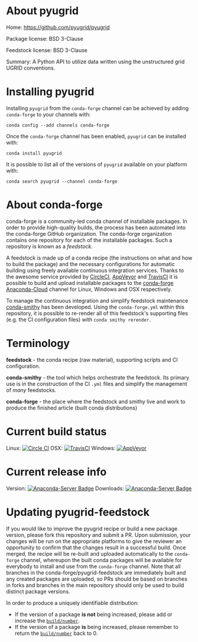 About pyugrid
=============

Home: https://github.com/pyugrid/pyugrid

Package license: BSD 3-Clause

Feedstock license: BSD 3-Clause

Summary: A Python API to utilize data written using the unstructured grid UGRID conventions.



Installing pyugrid
==================

Installing `pyugrid` from the `conda-forge` channel can be achieved by adding `conda-forge` to your channels with:

```
conda config --add channels conda-forge
```

Once the `conda-forge` channel has been enabled, `pyugrid` can be installed with:

```
conda install pyugrid
```

It is possible to list all of the versions of `pyugrid` available on your platform with:

```
conda search pyugrid --channel conda-forge
```



About conda-forge
=================

conda-forge is a community-led conda channel of installable packages.
In order to provide high-quality builds, the process has been automated into the
conda-forge GitHub organization. The conda-forge organization contains one repository
for each of the installable packages. Such a repository is known as a *feedstock*.

A feedstock is made up of a conda recipe (the instructions on what and how to build
the package) and the necessary configurations for automatic building using freely
available continuous integration services. Thanks to the awesome service provided by
[CircleCI](https://circleci.com/), [AppVeyor](http://www.appveyor.com/)
and [TravisCI](https://travis-ci.org/) it is possible to build and upload installable
packages to the [conda-forge](https://anaconda.org/conda-forge)
[Anaconda-Cloud](http://docs.anaconda.org/) channel for Linux, Windows and OSX respectively.

To manage the continuous integration and simplify feedstock maintenance
[conda-smithy](http://github.com/conda-forge/conda-smithy) has been developed.
Using the ``conda-forge.yml`` within this repository, it is possible to re-render all of
this feedstock's supporting files (e.g. the CI configuration files) with ``conda smithy rerender``.


Terminology
===========

**feedstock** - the conda recipe (raw material), supporting scripts and CI configuration.

**conda-smithy** - the tool which helps orchestrate the feedstock.
                   Its primary use is in the construction of the CI ``.yml`` files
                   and simplify the management of *many* feedstocks.

**conda-forge** - the place where the feedstock and smithy live and work to
                  produce the finished article (built conda distributions)

Current build status
====================

Linux: [![Circle CI](https://circleci.com/gh/conda-forge/pyugrid-feedstock.svg?style=shield)](https://circleci.com/gh/conda-forge/pyugrid-feedstock)
OSX: [![TravisCI](https://travis-ci.org/conda-forge/pyugrid-feedstock.svg?branch=master)](https://travis-ci.org/conda-forge/pyugrid-feedstock)
Windows: [![AppVeyor](https://ci.appveyor.com/api/projects/status/github/conda-forge/pyugrid-feedstock?svg=True)](https://ci.appveyor.com/project/conda-forge/pyugrid-feedstock/branch/master)

Current release info
====================
Version: [![Anaconda-Server Badge](https://anaconda.org/conda-forge/pyugrid/badges/version.svg)](https://anaconda.org/conda-forge/pyugrid)
Downloads: [![Anaconda-Server Badge](https://anaconda.org/conda-forge/pyugrid/badges/downloads.svg)](https://anaconda.org/conda-forge/pyugrid)


Updating pyugrid-feedstock
==========================

If you would like to improve the pyugrid recipe or build a new
package version, please fork this repository and submit a PR. Upon submission,
your changes will be run on the appropriate platforms to give the reviewer an
opportunity to confirm that the changes result in a successful build. Once
merged, the recipe will be re-built and uploaded automatically to the
`conda-forge` channel, whereupon the built conda packages will be available for
everybody to install and use from the `conda-forge` channel.
Note that all branches in the conda-forge/pyugrid-feedstock are
immediately built and any created packages are uploaded, so PRs should be based
on branches in forks and branches in the main repository should only be used to
build distinct package versions.

In order to produce a uniquely identifiable distribution:
 * If the version of a package **is not** being increased, please add or increase
   the [``build/number``](http://conda.pydata.org/docs/building/meta-yaml.html#build-number-and-string).
 * If the version of a package **is** being increased, please remember to return
   the [``build/number``](http://conda.pydata.org/docs/building/meta-yaml.html#build-number-and-string)
   back to 0.
